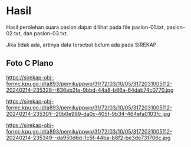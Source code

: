 # Hasil

Hasil perolehan suara paslon dapat dilihat pada file paslon-01.txt, paslon-02.txt, dan paslon-03.txt.

Jika tidak ada, artinya data tersebut belum ada pada SIREKAP.

## Foto C Plano

https://sirekap-obj-formc.kpu.go.id/a893/pemilu/ppwp/31/72/03/10/05/3172031005112-20240214-235328--636eb2fe-9bbd-44a8-b86a-64dab74c0770.jpg

https://sirekap-obj-formc.kpu.go.id/a893/pemilu/ppwp/31/72/03/10/05/3172031005112-20240214-235301--20b0e999-da0c-405f-9b34-464efa0103fc.jpg

https://sirekap-obj-formc.kpu.go.id/a893/pemilu/ppwp/31/72/03/10/05/3172031005112-20240214-235349--da950d6d-1c5f-44ba-b8f2-be3de731706c.jpg
